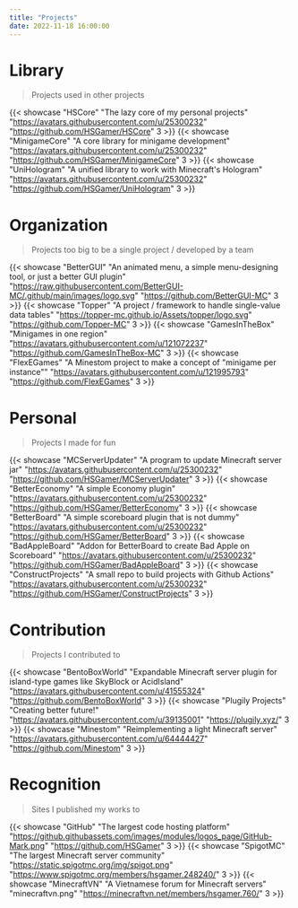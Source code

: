 ```yaml
---
title: "Projects"
date: 2022-11-18 16:00:00
--- 
```


# Library

> Projects used in other projects

{{< showcase "HSCore" "The lazy core of my personal projects" "https://avatars.githubusercontent.com/u/25300232" "https://github.com/HSGamer/HSCore" 3 >}}
{{< showcase "MinigameCore" "A core library for minigame development" "https://avatars.githubusercontent.com/u/25300232" "https://github.com/HSGamer/MinigameCore" 3 >}}
{{< showcase "UniHologram" "A unified library to work with Minecraft's Hologram" "https://avatars.githubusercontent.com/u/25300232" "https://github.com/HSGamer/UniHologram" 3 >}}

# Organization

> Projects too big to be a single project / developed by a team

{{< showcase "BetterGUI" "An animated menu, a simple menu-designing tool, or just a better GUI plugin" "https://raw.githubusercontent.com/BetterGUI-MC/.github/main/images/logo.svg" "https://github.com/BetterGUI-MC" 3 >}}
{{< showcase "Topper" "A project / framework to handle single-value data tables" "https://topper-mc.github.io/Assets/topper/logo.svg" "https://github.com/Topper-MC" 3 >}}
{{< showcase "GamesInTheBox" "Minigames in one region" "https://avatars.githubusercontent.com/u/121072237" "https://github.com/GamesInTheBox-MC" 3 >}}
{{< showcase "FlexEGames" "A Minestom project to make a concept of \"minigame per instance\"" "https://avatars.githubusercontent.com/u/121995793" "https://github.com/FlexEGames" 3 >}}

# Personal

> Projects I made for fun

{{< showcase "MCServerUpdater" "A program to update Minecraft server jar" "https://avatars.githubusercontent.com/u/25300232" "https://github.com/HSGamer/MCServerUpdater" 3 >}}
{{< showcase "BetterEconomy" "A simple Economy plugin" "https://avatars.githubusercontent.com/u/25300232" "https://github.com/HSGamer/BetterEconomy" 3 >}}
{{< showcase "BetterBoard" "A simple scoreboard plugin that is not dummy" "https://avatars.githubusercontent.com/u/25300232" "https://github.com/HSGamer/BetterBoard" 3 >}}
{{< showcase "BadAppleBoard" "Addon for BetterBoard to create Bad Apple on Scoreboard" "https://avatars.githubusercontent.com/u/25300232" "https://github.com/HSGamer/BadAppleBoard" 3 >}}
{{< showcase "ConstructProjects" "A small repo to build projects with Github Actions" "https://avatars.githubusercontent.com/u/25300232" "https://github.com/HSGamer/ConstructProjects" 3 >}}

# Contribution

> Projects I contributed to

{{< showcase "BentoBoxWorld" "Expandable Minecraft server plugin for island-type games like SkyBlock or AcidIsland" "https://avatars.githubusercontent.com/u/41555324" "https://github.com/BentoBoxWorld" 3 >}}
{{< showcase "Plugily Projects" "Creating better future!" "https://avatars.githubusercontent.com/u/39135001" "https://plugily.xyz/" 3 >}}
{{< showcase "Minestom" "Reimplementing a light Minecraft server" "https://avatars.githubusercontent.com/u/64444427" "https://github.com/Minestom" 3 >}}

# Recognition

> Sites I published my works to

{{< showcase "GitHub" "The largest code hosting platform" "https://github.githubassets.com/images/modules/logos_page/GitHub-Mark.png" "https://github.com/HSGamer" 3 >}}
{{< showcase "SpigotMC" "The largest Minecraft server community" "https://static.spigotmc.org/img/spigot.png" "https://www.spigotmc.org/members/hsgamer.248240/" 3 >}}
{{< showcase "MinecraftVN" "A Vietnamese forum for Minecraft servers" "minecraftvn.png" "https://minecraftvn.net/members/hsgamer.760/" 3 >}}
